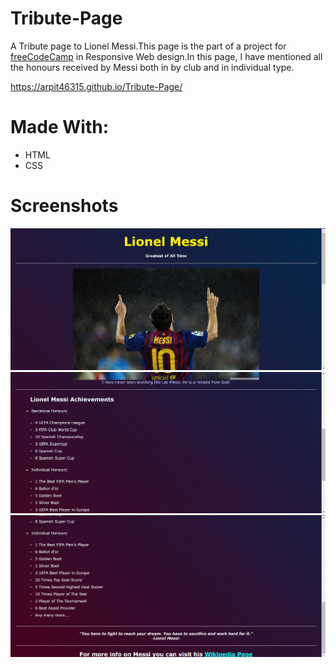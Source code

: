 # Tribute-Page
A Tribute page to Lionel Messi.This page is the part of a project for [freeCodeCamp](https://www.freecodecamp.org/) in Responsive Web design.In this page, I have mentioned all the honours received by Messi both in by club and in individual type.

https://arpit46315.github.io/Tribute-Page/

# Made With:
<ul>
  <li>HTML</li>
  <li>CSS</li>
  </ul>
  
# Screenshots
![](images/SS1.png)
![](images/SS2.png)
![](images/SS3.png)
